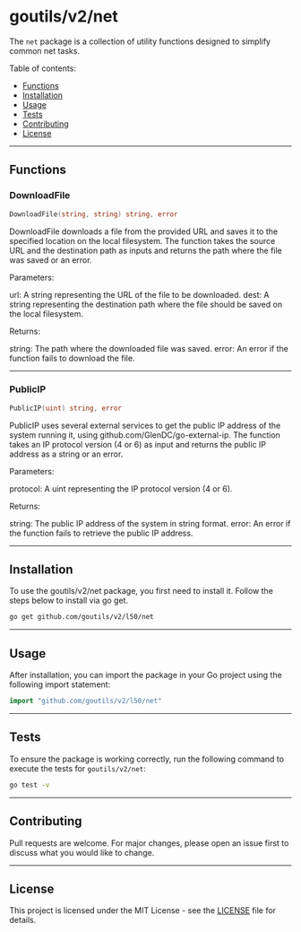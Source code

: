 # goutils/v2/net

The `net` package is a collection of utility functions
designed to simplify common net tasks.

Table of contents:

- [Functions](#functions)
- [Installation](#installation)
- [Usage](#usage)
- [Tests](#tests)
- [Contributing](#contributing)
- [License](#license)

---

## Functions

### DownloadFile

```go
DownloadFile(string, string) string, error
```

DownloadFile downloads a file from the provided URL and saves it
to the specified location on the local filesystem. The function
takes the source URL and the destination path as inputs and returns the path
where the file was saved or an error.

Parameters:

url: A string representing the URL of the file to be downloaded.
dest: A string representing the destination path where the file
should be saved on the local filesystem.

Returns:

string: The path where the downloaded file was saved.
error: An error if the function fails to download the file.

---

### PublicIP

```go
PublicIP(uint) string, error
```

PublicIP uses several external services to get the public
IP address of the system running it, using github.com/GlenDC/go-external-ip.
The function takes an IP protocol version (4 or 6) as input and
returns the public IP address as a string or an error.

Parameters:

protocol: A uint representing the IP protocol version (4 or 6).

Returns:

string: The public IP address of the system in string format.
error: An error if the function fails to retrieve the public IP address.

---

## Installation

To use the goutils/v2/net package, you first need to install it.
Follow the steps below to install via go get.

```bash
go get github.com/goutils/v2/l50/net
```

---

## Usage

After installation, you can import the package in your Go project
using the following import statement:

```go
import "github.com/goutils/v2/l50/net"
```

---

## Tests

To ensure the package is working correctly, run the following
command to execute the tests for `goutils/v2/net`:

```bash
go test -v
```

---

## Contributing

Pull requests are welcome. For major changes,
please open an issue first to discuss what
you would like to change.

---

## License

This project is licensed under the MIT
License - see the [LICENSE](../LICENSE)
file for details.
